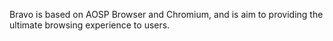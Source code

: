 Bravo is based on AOSP Browser and Chromium, and is aim to providing the ultimate browsing experience to users.
